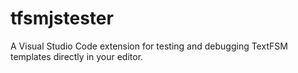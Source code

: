 # tfsmjstester
A Visual Studio Code extension for testing and debugging TextFSM templates directly in your editor.
